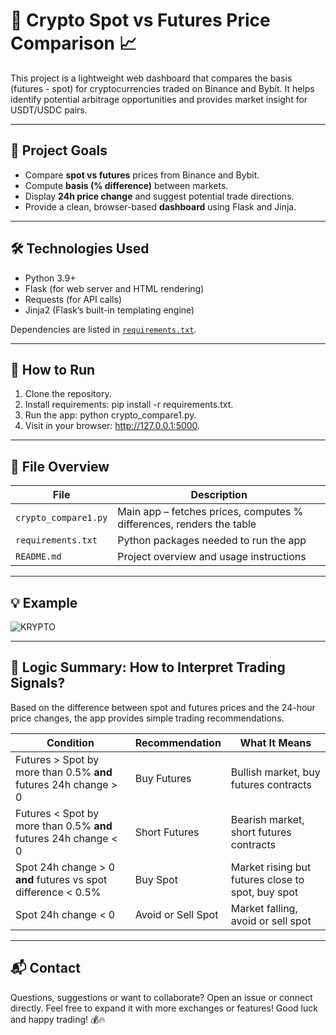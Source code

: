# 🚀 Crypto Spot vs Futures Price Comparison 📈

This project is a lightweight web dashboard that compares the basis (futures - spot) for cryptocurrencies traded on Binance and Bybit.
It helps identify potential arbitrage opportunities and provides market insight for USDT/USDC pairs.

---

## 🎯 Project Goals

- Compare **spot vs futures** prices from Binance and Bybit.
- Compute **basis (% difference)** between markets.
- Display **24h price change** and suggest potential trade directions.
- Provide a clean, browser-based **dashboard** using Flask and Jinja.

---

## 🛠 Technologies Used

- Python 3.9+
- Flask (for web server and HTML rendering)
- Requests (for API calls)
- Jinja2 (Flask’s built-in templating engine)

Dependencies are listed in [`requirements.txt`](./requirements.txt).

---

## 🚀 How to Run

1. Clone the repository.
2. Install requirements: pip install -r requirements.txt.
3. Run the app: python crypto_compare1.py.
4. Visit in your browser: http://127.0.0.1:5000.

---

## 📁 File Overview

| File               | Description                                                             |
|--------------------|-------------------------------------------------------------------------|
| `crypto_compare1.py` | Main app – fetches prices, computes % differences, renders the table     |
| `requirements.txt`  | Python packages needed to run the app                                   |
| `README.md`         | Project overview and usage instructions                                 |

---

## 💡 Example
![KRYPTO](https://github.com/user-attachments/assets/b88c3208-68b7-427a-b2dc-a8cd22831e58)


---

## 🧠 Logic Summary: How to Interpret Trading Signals?
Based on the difference between spot and futures prices and the 24-hour price changes, the app provides simple trading recommendations.

| Condition                                          | Recommendation    | What It Means                           |
|---------------------------------------------------|-------------------|----------------------------------------|
| Futures > Spot by more than 0.5% **and** futures 24h change > 0 | Buy Futures       | Bullish market, buy futures contracts  |
| Futures < Spot by more than 0.5% **and** futures 24h change < 0 | Short Futures     | Bearish market, short futures contracts|
| Spot 24h change > 0 **and** futures vs spot difference < 0.5%    | Buy Spot          | Market rising but futures close to spot, buy spot |
| Spot 24h change < 0                                | Avoid or Sell Spot | Market falling, avoid or sell spot      |

---

## 📬 Contact

Questions, suggestions or want to collaborate? Open an issue or connect directly.
Feel free to expand it with more exchanges or features! Good luck and happy trading! 💰🔥
